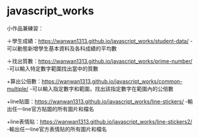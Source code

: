 # javascript_works

小作品兼練習：


＋學生成績：https://wanwan1313.github.io/javascript_works/student-data/
-可以動態新增學生基本資料及各科成績的平均數

＋找出質數：https://wanwan1313.github.io/javascript_works/prime-number/
-可以輸入特定數字範圍找出當中的質數

+算出公倍數：https://wanwan1313.github.io/javascript_works/common-multiple/
-可以輸入指定數字和範圍，找出該指定數字在範圍內的公倍數

+line貼圖：https://wanwan1313.github.io/javascript_works/line-stickers/
-輸出任一line官方貼圖的所有圖片和檔名

+line表情貼：https://wanwan1313.github.io/javascript_works/line-stickers2/
-輸出任一line官方表情貼的所有圖片和檔名
